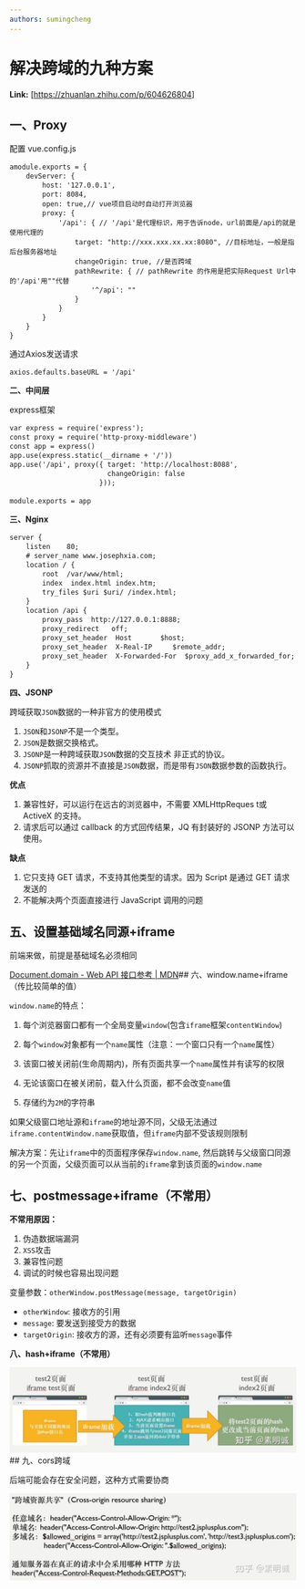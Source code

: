 ```yaml
---
authors: sumingcheng
---
```

# 解决跨域的九种方案



 **Link:** [https://zhuanlan.zhihu.com/p/604626804]

## 一、Proxy  

配置 vue.config.js

```
amodule.exports = {
    devServer: {
        host: '127.0.0.1',
        port: 8084,
        open: true,// vue项目启动时自动打开浏览器
        proxy: {
            '/api': { // '/api'是代理标识，用于告诉node，url前面是/api的就是使用代理的
                target: "http://xxx.xxx.xx.xx:8080", //目标地址，一般是指后台服务器地址
                changeOrigin: true, //是否跨域
                pathRewrite: { // pathRewrite 的作用是把实际Request Url中的'/api'用""代替
                    '^/api': "" 
                }
            }
        }
    }
}
```

通过Axios发送请求

```
axios.defaults.baseURL = '/api'
```

**二、中间层**

express框架

```
var express = require('express');
const proxy = require('http-proxy-middleware')
const app = express()
app.use(express.static(__dirname + '/'))
app.use('/api', proxy({ target: 'http://localhost:8088', 
                        changeOrigin: false
                      }));

module.exports = app

```

**三、Nginx** 

```
server {
    listen    80;
    # server_name www.josephxia.com;
    location / {
        root  /var/www/html;
        index  index.html index.htm;
        try_files $uri $uri/ /index.html;
    }
    location /api {
        proxy_pass  http://127.0.0.1:8888;
        proxy_redirect   off;
        proxy_set_header  Host       $host;
        proxy_set_header  X-Real-IP     $remote_addr;
        proxy_set_header  X-Forwarded-For  $proxy_add_x_forwarded_for;
    }
}

```

**四、JSONP**

跨域获取`JSON`数据的一种非官方的使用模式

1. `JSON`和`JSONP`不是一个类型。
2. `JSON`是数据交换格式。
3. `JSONP`是一种跨域获取`JSON`数据的交互技术 非正式的协议。
4. `JSONP`抓取的资源并不直接是`JSON`数据，而是带有`JSON`数据参数的函数执行。

**优点**

1. 兼容性好，可以运行在远古的浏览器中，不需要 XMLHttpReques t或 ActiveX 的支持。
2. 请求后可以通过 callback 的方式回传结果，JQ 有封装好的 JSONP 方法可以使用。

**缺点**

1. 它只支持 GET 请求，不支持其他类型的请求。因为 Script 是通过 GET 请求发送的
2. 不能解决两个页面直接进行 JavaScript 调用的问题

## 五、设置基础域名同源+iframe  

前端来做，前提是基础域名必须相同

[Document.domain - Web API 接口参考 | MDN](https://developer.mozilla.org/zh-CN/docs/Web/API/Document/domain)## 六、window.name+iframe（传比较简单的值）  

`window.name`的特点：

1. 每个浏览器窗口都有一个全局变量`window`(包含`iframe`框架`contentWindow`)

2. 每个`window`对象都有一个`name`属性（注意：一个窗口只有一个`name`属性）

3. 该窗口被关闭前(生命周期内)，所有页面共享一个`name`属性并有读写的权限

4. 无论该窗口在被关闭前，载入什么页面，都不会改变`name`值

5. 存储约为`2M`的字符串

如果父级窗口地址源和`iframe`的地址源不同，父级无法通过`iframe.contentWindow.name`获取值，但`iframe`内部不受该规则限制

解决方案：先让`iframe`中的页面程序保存`window.name`, 然后跳转与父级窗口同源的另一个页面，父级页面可以从当前的`iframe`拿到该页面的`window.name`

## 七、postmessage+iframe（不常用）  

**不常用原因：**

1. 伪造数据端漏洞
2. `XSS`攻击
3. 兼容性问题
4. 调试的时候也容易出现问题

变量参数：`otherWindow.postMessage(message, targetOrigin)`

* `otherWindow`: 接收方的引用
* `message`: 要发送到接受方的数据
* `targetOrigin`: 接收方的源，还有必须要有监听`message`事件

**八、hash+iframe（不常用）**

![e0d765cff3769a77cd9906828427d3b9](../image/e0d765cff3769a77cd9906828427d3b9.jpg)## 九、cors跨域  

后端可能会存在安全问题，这种方式需要协商

  


![89910dfd25b533653c07cb085e44dbe4](../image/89910dfd25b533653c07cb085e44dbe4.jpg)
